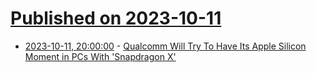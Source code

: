 # [Published on 2023-10-11](index.md)

* [2023-10-11, 20:00:00](https://it.slashdot.org/story/23/10/11/1837241/qualcomm-will-try-to-have-its-apple-silicon-moment-in-pcs-with-snapdragon-x?utm_source=rss1.0mainlinkanon&utm_medium=feed) - [Qualcomm Will Try To Have Its Apple Silicon Moment in PCs With 'Snapdragon X'](https://it.slashdot.org/story/23/10/11/1837241/qualcomm-will-try-to-have-its-apple-silicon-moment-in-pcs-with-snapdragon-x?utm_source=rss1.0mainlinkanon&utm_medium=feed)
